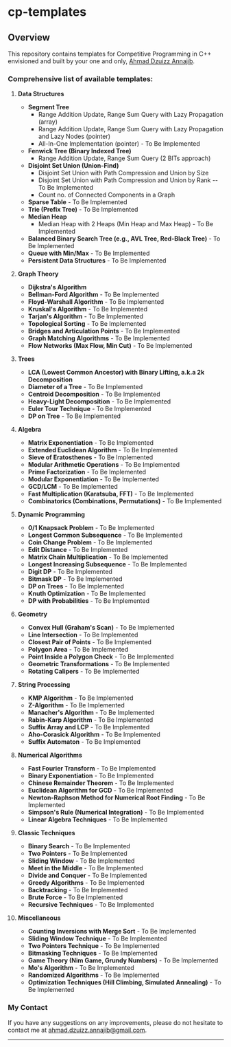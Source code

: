 # cp-templates

## Overview
This repository contains templates for Competitive Programming in C++ envisioned and built by your one and only, [Ahmad Dzuizz Annajib](https://dzuizz.com/).

### Comprehensive list of available templates:
1. **Data Structures**
    - **Segment Tree**
        - Range Addition Update, Range Sum Query with Lazy Propagation (array)
        - Range Addition Update, Range Sum Query with Lazy Propagation and Lazy Nodes (pointer)
        - All-In-One Implementation (pointer) - To Be Implemented
    - **Fenwick Tree (Binary Indexed Tree)**
        - Range Addition Update, Range Sum Query (2 BITs approach)
    - **Disjoint Set Union (Union-Find)**
        - Disjoint Set Union with Path Compression and Union by Size
        - Disjoint Set Union with Path Compression and Union by Rank -- To Be Implemented
        - Count no. of Connected Components in a Graph
    - **Sparse Table** - To Be Implemented
    - **Trie (Prefix Tree)** - To Be Implemented
    - **Median Heap**
        - Median Heap with 2 Heaps (Min Heap and Max Heap) - To Be Implemented
    - **Balanced Binary Search Tree (e.g., AVL Tree, Red-Black Tree)** - To Be Implemented
    - **Queue with Min/Max** - To Be Implemented
    - **Persistent Data Structures** - To Be Implemented

2. **Graph Theory**
    - **Dijkstra's Algorithm**
    - **Bellman-Ford Algorithm** - To Be Implemented
    - **Floyd-Warshall Algorithm** - To Be Implemented
    - **Kruskal's Algorithm** - To Be Implemented
    - **Tarjan's Algorithm** - To Be Implemented
    - **Topological Sorting** - To Be Implemented
    - **Bridges and Articulation Points** - To Be Implemented
    - **Graph Matching Algorithms** - To Be Implemented
    - **Flow Networks (Max Flow, Min Cut)** - To Be Implemented

3. **Trees**
    - **LCA (Lowest Common Ancestor) with Binary Lifting, a.k.a 2k Decomposition**
    - **Diameter of a Tree** - To Be Implemented
    - **Centroid Decomposition** - To Be Implemented
    - **Heavy-Light Decomposition** - To Be Implemented
    - **Euler Tour Technique** - To Be Implemented
    - **DP on Tree** - To Be Implemented

4. **Algebra**
    - **Matrix Exponentiation** - To Be Implemented
    - **Extended Euclidean Algorithm** - To Be Implemented
    - **Sieve of Eratosthenes** - To Be Implemented
    - **Modular Arithmetic Operations** - To Be Implemented
    - **Prime Factorization** - To Be Implemented
    - **Modular Exponentiation** - To Be Implemented
    - **GCD/LCM** - To Be Implemented
    - **Fast Multiplication (Karatsuba, FFT)** - To Be Implemented
    - **Combinatorics (Combinations, Permutations)** - To Be Implemented

5. **Dynamic Programming**
    - **0/1 Knapsack Problem** - To Be Implemented
    - **Longest Common Subsequence** - To Be Implemented
    - **Coin Change Problem** - To Be Implemented
    - **Edit Distance** - To Be Implemented
    - **Matrix Chain Multiplication** - To Be Implemented
    - **Longest Increasing Subsequence** - To Be Implemented
    - **Digit DP** - To Be Implemented
    - **Bitmask DP** - To Be Implemented
    - **DP on Trees** - To Be Implemented
    - **Knuth Optimization** - To Be Implemented
    - **DP with Probabilities** - To Be Implemented

6. **Geometry**
    - **Convex Hull (Graham's Scan)** - To Be Implemented
    - **Line Intersection** - To Be Implemented
    - **Closest Pair of Points** - To Be Implemented
    - **Polygon Area** - To Be Implemented
    - **Point Inside a Polygon Check** - To Be Implemented
    - **Geometric Transformations** - To Be Implemented
    - **Rotating Calipers** - To Be Implemented

7. **String Processing**
    - **KMP Algorithm** - To Be Implemented
    - **Z-Algorithm** - To Be Implemented
    - **Manacher's Algorithm** - To Be Implemented
    - **Rabin-Karp Algorithm** - To Be Implemented
    - **Suffix Array and LCP** - To Be Implemented
    - **Aho-Corasick Algorithm** - To Be Implemented
    - **Suffix Automaton** - To Be Implemented

8. **Numerical Algorithms**
    - **Fast Fourier Transform** - To Be Implemented
    - **Binary Exponentiation** - To Be Implemented
    - **Chinese Remainder Theorem** - To Be Implemented
    - **Euclidean Algorithm for GCD** - To Be Implemented
    - **Newton-Raphson Method for Numerical Root Finding** - To Be Implemented
    - **Simpson's Rule (Numerical Integration)** - To Be Implemented
    - **Linear Algebra Techniques** - To Be Implemented

9. **Classic Techniques**
    - **Binary Search** - To Be Implemented
    - **Two Pointers** - To Be Implemented
    - **Sliding Window** - To Be Implemented
    - **Meet in the Middle** - To Be Implemented
    - **Divide and Conquer** - To Be Implemented
    - **Greedy Algorithms** - To Be Implemented
    - **Backtracking** - To Be Implemented
    - **Brute Force** - To Be Implemented
    - **Recursive Techniques** - To Be Implemented

10. **Miscellaneous**
    - **Counting Inversions with Merge Sort** - To Be Implemented
    - **Sliding Window Technique** - To Be Implemented
    - **Two Pointers Technique** - To Be Implemented
    - **Bitmasking Techniques** - To Be Implemented
    - **Game Theory (Nim Game, Grundy Numbers)** - To Be Implemented
    - **Mo's Algorithm** - To Be Implemented
    - **Randomized Algorithms** - To Be Implemented
    - **Optimization Techniques (Hill Climbing, Simulated Annealing)** - To Be Implemented

### My Contact
If you have any suggestions on any improvements, please do not hesitate to contact me at [ahmad.dzuizz.annajib@gmail.com](mailto:ahmad.dzuizz.annajib@gmail.com).

---